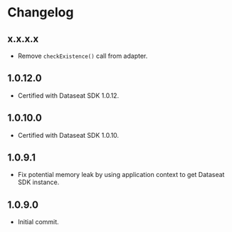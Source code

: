 # Changelog

## x.x.x.x
* Remove `checkExistence()` call from adapter.

## 1.0.12.0
* Certified with Dataseat SDK 1.0.12.

## 1.0.10.0
* Certified with Dataseat SDK 1.0.10.

## 1.0.9.1
* Fix potential memory leak by using application context to get Dataseat SDK instance.

## 1.0.9.0
* Initial commit.
